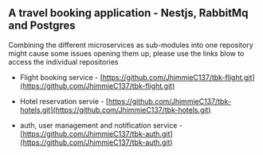 ## A travel booking application - Nestjs, RabbitMq and Postgres


Combining the different microservices as sub-modules into one repository might cause some issues opening them up, please use the links blow to access the individual repositories

- Flight booking service - 
[https://github.com/JhimmieC137/tbk-flight.git](https://github.com/JhimmieC137/tbk-flight.git)

- Hotel reservation servie - 
[https://github.com/JhimmieC137/tbk-hotels.git](https://github.com/JhimmieC137/tbk-hotels.git)

- auth, user management and notification service - 
[https://github.com/JhimmieC137/tbk-auth.git](https://github.com/JhimmieC137/tbk-auth.git)